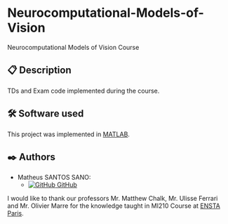 # Neurocomputational-Models-of-Vision
Neurocomputational Models of Vision Course

## 📋 Description
TDs and Exam code implemented during the course.

## 🛠️ Software used

This project was implemented in [MATLAB](https://www.mathworks.com/products/matlab.html).

## ✒️ Authors

- Matheus SANTOS SANO:
    - [![GitHub](https://i.stack.imgur.com/tskMh.png) GitHub](https://github.com/matsano)

I would like to thank our professors Mr. Matthew Chalk, Mr. Ulisse Ferrari and Mr. Olivier Marre for the knowledge taught in MI210 Course at [ENSTA Paris](https://www.ensta-paris.fr/).

